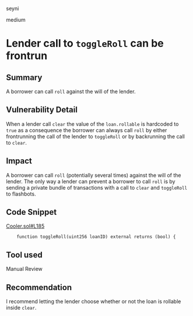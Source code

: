 seyni

medium

# Lender call to `toggleRoll` can be frontrun

## Summary
A borrower can call `roll` against the will of the lender.

## Vulnerability Detail
When a lender call `clear` the value of the `loan.rollable` is hardcoded to `true` as a consequence the borrower can always call `roll` by either frontrunning the call of the lender to `toggleRoll` or by backrunning the call to `clear`.

## Impact
A borrower can call `roll` (potentially several times) against the will of the lender. The only way a lender can prevent a borrower to call `roll` is by sending a private bundle of transactions with a call to `clear` and `toggleRoll` to flashbots. 

## Code Snippet
[Cooler.sol#L185](https://github.com/sherlock-audit/2023-01-cooler/blob/main/src/Cooler.sol#L185)
```solidity
    function toggleRoll(uint256 loanID) external returns (bool) {
```
## Tool used

Manual Review

## Recommendation
I recommend letting the lender choose whether or not the loan is rollable inside `clear`.
